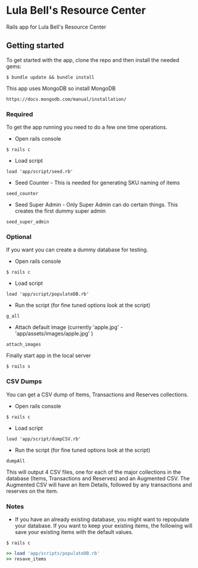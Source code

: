 # Lula Bell's Resource Center

Rails app for Lula Bell's Resource Center

## Getting started

To get started with the app, clone the repo and then install the needed gems:
```
$ bundle update && bundle install
```

This app uses MongoDB so install MongoDB
```
https://docs.mongodb.com/manual/installation/
```
### Required
To get the app running you need to do a few one time operations.
* Open rails console
```
$ rails c
```
* Load script
```
load 'app/script/seed.rb'
```

* Seed Counter - This is needed for generating SKU naming of items
```
seed_counter
```

* Seed Super Admin - Only Super Admin can do certain things. This creates the first dummy super admin
```
seed_super_admin
```
### Optional
If you want you can create a dummy database for testing.
* Open rails console
```
$ rails c
```
* Load script
```
load 'app/script/populateDB.rb'
```
* Run the script (for fine  tuned options look at the script)
```
g_all
```
* Attach default image (currently 'apple.jpg' - 'app/assets/images/apple.jpg' )
```
attach_images
```

Finally start app in the local server

```
$ rails s
```
### CSV Dumps
You can get a CSV dump of Items, Transactions and Reserves collections.
* Open rails console
```
$ rails c
```
* Load script
```
load 'app/script/dumpCSV.rb'
```
* Run the script (for fine  tuned options look at the script)
```
dumpAll
```
This will output 4 CSV files, one for each of the major collections in the
database (Items, Transactions and Reserves) and an Augmented CSV.
The Augmented CSV will have an Item Details, followed by any transactions and
reserves on the item. 
### Notes
* If you have an already existing database, you might want to repopulate your
database. If you want to keep your existing items, the following will save
your existing items with the default values.
```
$ rails c
```
```ruby
>> load 'app/scripts/populateDB.rb'
>> resave_items
```
